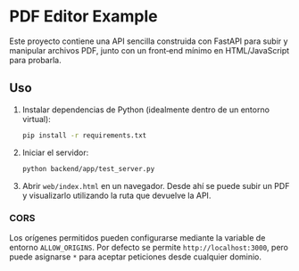 # PDF Editor Example

Este proyecto contiene una API sencilla construida con FastAPI para subir y manipular archivos PDF, junto con un front‑end mínimo en HTML/JavaScript para probarla.

## Uso

1. Instalar dependencias de Python (idealmente dentro de un entorno virtual):
   ```bash
   pip install -r requirements.txt
   ```
2. Iniciar el servidor:
   ```bash
   python backend/app/test_server.py
   ```
3. Abrir `web/index.html` en un navegador. Desde ahí se puede subir un PDF y visualizarlo utilizando la ruta que devuelve la API.

### CORS

Los orígenes permitidos pueden configurarse mediante la variable de entorno `ALLOW_ORIGINS`. Por defecto se permite `http://localhost:3000`, pero puede asignarse `*` para aceptar peticiones desde cualquier dominio.

